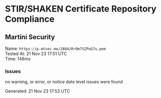 # STIR/SHAKEN Certificate Repository Compliance

## Martini Security

Name: `https://p.mtsec.me/2884/RrOm7SZPoG7u.pem`\
Tested At: 21 Nov 23 17:51 UTC\
Time: 148ms

### Issues

no warning, or error, or notice date level issues were found

Generated: 21 Nov 23 17:53 UTC